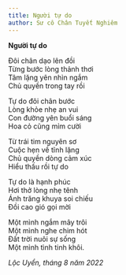 ```yaml
---
title: Người tự do
author: Sư cô Chân Tuyết Nghiêm
---
```


<div class="verse"><p><b>Người tự do</b></p>
<!-- 20221016_180321.jpg -->
</p>Đôi chân dạo lên đồi<br/>
Từng bước lòng thảnh thơi<br/>
Tâm lặng yên nhìn ngắm<br/>
Chủ quyền trong tay rồi</p>

<p>Tự do đôi chân bước<br/>
Lòng khỏe nhẹ an vui<br/>
Con đường yên buổi sáng<br/>
Hoa cỏ cũng mỉm cười</p>

<p>Từ trái tim nguyên sơ<br/>
Cuộc hẹn về tĩnh lặng<br/>
Chủ quyền dòng cảm xúc<br/>
Hiểu thấu rồi tự do</p>

<p>Tự do là hạnh phúc<br/>
Hơi thở lòng nhẹ tênh<br/>
Ánh trăng khuya soi chiếu<br/>
Đồi cao gió gọi mời</p>

<p>Một mình ngắm mây trôi<br/>
Một mình nghe chim hót<br/>
Đất trời nuôi sự sống<br/>
Một mình tình tinh khôi.</p>
<cite>Lộc Uyển, tháng 8 năm 2022</cite></div>